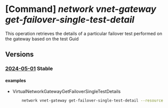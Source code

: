 # [Command] _network vnet-gateway get-failover-single-test-detail_

This operation retrieves the details of a particular failover test performed on the gateway based on the test Guid

## Versions

### [2024-05-01](/Resources/mgmt-plane/L3N1YnNjcmlwdGlvbnMve30vcmVzb3VyY2Vncm91cHMve30vcHJvdmlkZXJzL21pY3Jvc29mdC5uZXR3b3JrL3ZpcnR1YWxuZXR3b3JrZ2F0ZXdheXMve30vZ2V0ZmFpbG92ZXJzaW5nbGV0ZXN0ZGV0YWlscw==/2024-05-01.xml) **Stable**

<!-- mgmt-plane /subscriptions/{}/resourcegroups/{}/providers/microsoft.network/virtualnetworkgateways/{}/getfailoversingletestdetails 2024-05-01 -->

#### examples

- VirtualNetworkGatewayGetFailoverSingleTestDetails
    ```bash
        network vnet-gateway get-failover-single-test-detail --resource-group rg1 --virtual-network-gateway-name ergw --peering-location Vancouver --failover-test-id fe458ae8-d2ae-4520-a104-44bc233bde7e
    ```
